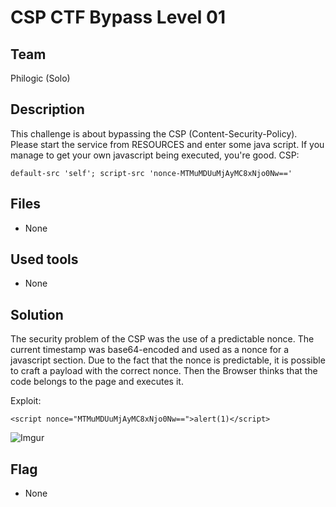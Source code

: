# CSP CTF Bypass Level 01
## Team
Philogic (Solo)

## Description
This challenge is about bypassing the CSP (Content-Security-Policy). Please start the service from RESOURCES and enter some java script. If you manage to get your own javascript being executed, you're good. 
CSP: 
```
default-src 'self'; script-src 'nonce-MTMuMDUuMjAyMC8xNjo0Nw=='
```

## Files
- None

## Used tools
- None

## Solution

The security problem of the CSP was the use of a predictable nonce. The current timestamp was base64-encoded and used as a nonce for a javascript section.
Due to the fact that the nonce is predictable, it is possible to craft a payload with the correct nonce. Then the Browser thinks that the code belongs to the page and executes it.

Exploit:
```
<script nonce="MTMuMDUuMjAyMC8xNjo0Nw==">alert(1)</script>
```
![Imgur](https://i.imgur.com/4wCBCol.png)

## Flag
- None